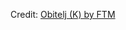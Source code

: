 <div id="observablehq-82c1c0c3"></div>
<p>Credit: <a href="https://observablehq.com/d/3aea42249930354f@334">Obitelj (K) by FTM</a></p>

<link rel="stylesheet" href="https://cdn.jsdelivr.net/npm/@observablehq/inspector@5/dist/inspector.css">
<script type="module">
import {Runtime, Inspector} from "https://cdn.jsdelivr.net/npm/@observablehq/runtime@5/dist/runtime.js";
import define from "https://api.observablehq.com/d/3aea42249930354f@334.js?v=4";
new Runtime().module(define, Inspector.into("#observablehq-82c1c0c3"));
</script>
